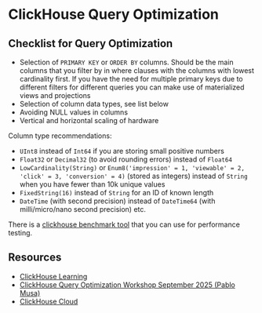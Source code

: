 # ClickHouse Query Optimization

## Checklist for Query Optimization

* Selection of `PRIMARY KEY` or `ORDER BY` columns. Should be the main columns that you filter by in where clauses with the columns with lowest cardinality first. If you have the need for multiple primary keys due to different filters for different queries you can make use of materialized views and projections
* Selection of column data types, see list below
* Avoiding NULL values in columns
* Vertical and horizontal scaling of hardware

Column type recommendations:

* `UInt8` instead of `Int64` if you are storing small positive numbers
* `Float32` or `Decimal32` (to avoid rounding errors) instead of `Float64`
* `LowCardinality(String)` or `Enum8('impression' = 1, 'viewable' = 2, 'click' = 3, 'conversion' = 4)` (stored as integers) instead of `String` when you have fewer than 10k unique values
* `FixedString(16)` instead of `String` for an ID of known length
* `DateTime` (with second precision) instead of `DateTime64` (with milli/micro/nano second precision) etc.

There is a [clickhouse benchmark tool](https://clickhouse.com/docs/operations/utilities/clickhouse-benchmark) that you can use for performance testing.

## Resources

* [ClickHouse Learning](https://learn.clickhouse.com)
* [ClickHouse Query Optimization Workshop September 2025 (Pablo Musa)](https://learn.clickhouse.com/visitor_catalog_class/show/1786439)
* [ClickHouse Cloud](https://console.clickhouse.cloud)
